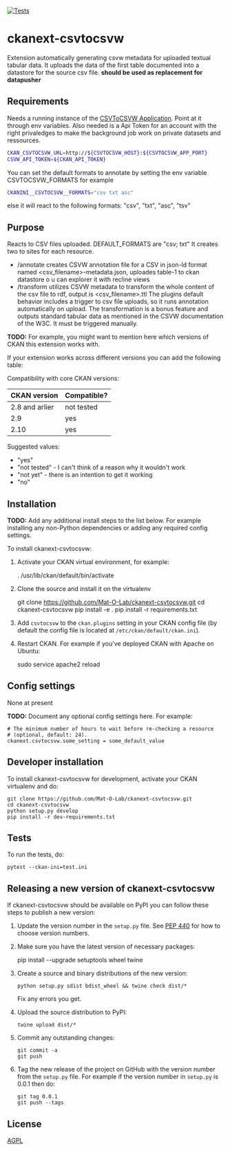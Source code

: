 [![Tests](https://github.com/Mat-O-Lab/ckanext-csvtocsvw/workflows/Tests/badge.svg?branch=main)](https://github.com/Mat-O-Lab/ckanext-csvtocsvw/actions)

# ckanext-csvtocsvw

Extension automatically generating csvw metadata for uploaded textual tabular data. It uploads the data of the first table documented into a datastore for the source csv file.
**should be used as replacement for datapusher**

## Requirements
Needs a running instance of the [CSVToCSVW Application](https://github.com/Mat-O-Lab/CSVToCSVW). 
Point at it through env variables.
Also needed is a Api Token for an account with the right privaledges to make the background job work on private datasets and ressources.

```bash
CKAN_CSVTOCSVW_URL=http://${CSVTOCSVW_HOST}:${CSVTOCSVW_APP_PORT}
CSVW_API_TOKEN=${CKAN_API_TOKEN}
```

You can set the default formats to annotate by setting the env variable CSVTOCSVW_FORMATS for example
```bash
CKANINI__CSVTOCSVW__FORMATS="csv txt asc"
```
else it will react to the following  formats: "csv", "txt", "asc", "tsv"

## Purpose
Reacts to CSV files uploaded. DEFAULT_FORMATS are "csv; txt" It creates two to sites for each resource.
- /annotate creates CSVW annotation file for a CSV in json-ld format named <csv_filename>-metadata.json, uploades table-1 to ckan datastore o u can explorer it with recline views
- /transform utilizes CSVW metadata to transform the whole content of the csv file to rdf, output is <csv_filename>.ttl
The plugins default behavior includes a trigger to csv file uploads, so it runs annotation automatically on upload.
The transformation is a bonus feature and outputs standard tabular data as mentioned in the CSVW documentation of the W3C. It must be triggered manually.

**TODO:** For example, you might want to mention here which versions of CKAN this
extension works with.

If your extension works across different versions you can add the following table:

Compatibility with core CKAN versions:

| CKAN version    | Compatible?   |
| --------------- | ------------- |
| 2.8 and arlier  | not tested    |
| 2.9             | yes    |
| 2.10            | yes    |

Suggested values:

* "yes"
* "not tested" - I can't think of a reason why it wouldn't work
* "not yet" - there is an intention to get it working
* "no"


## Installation

**TODO:** Add any additional install steps to the list below.
   For example installing any non-Python dependencies or adding any required
   config settings.

To install ckanext-csvtocsvw:

1. Activate your CKAN virtual environment, for example:

     . /usr/lib/ckan/default/bin/activate

2. Clone the source and install it on the virtualenv

    git clone https://github.com/Mat-O-Lab/ckanext-csvtocsvw.git
    cd ckanext-csvtocsvw
    pip install -e .
	pip install -r requirements.txt

3. Add `csvtocsvw` to the `ckan.plugins` setting in your CKAN
   config file (by default the config file is located at
   `/etc/ckan/default/ckan.ini`).

4. Restart CKAN. For example if you've deployed CKAN with Apache on Ubuntu:

     sudo service apache2 reload


## Config settings

None at present

**TODO:** Document any optional config settings here. For example:

	# The minimum number of hours to wait before re-checking a resource
	# (optional, default: 24).
	ckanext.csvtocsvw.some_setting = some_default_value


## Developer installation

To install ckanext-csvtocsvw for development, activate your CKAN virtualenv and
do:

    git clone https://github.com/Mat-O-Lab/ckanext-csvtocsvw.git
    cd ckanext-csvtocsvw
    python setup.py develop
    pip install -r dev-requirements.txt


## Tests

To run the tests, do:

    pytest --ckan-ini=test.ini


## Releasing a new version of ckanext-csvtocsvw

If ckanext-csvtocsvw should be available on PyPI you can follow these steps to publish a new version:

1. Update the version number in the `setup.py` file. See [PEP 440](http://legacy.python.org/dev/peps/pep-0440/#public-version-identifiers) for how to choose version numbers.

2. Make sure you have the latest version of necessary packages:

    pip install --upgrade setuptools wheel twine

3. Create a source and binary distributions of the new version:

       python setup.py sdist bdist_wheel && twine check dist/*

   Fix any errors you get.

4. Upload the source distribution to PyPI:

       twine upload dist/*

5. Commit any outstanding changes:

       git commit -a
       git push

6. Tag the new release of the project on GitHub with the version number from
   the `setup.py` file. For example if the version number in `setup.py` is
   0.0.1 then do:

       git tag 0.0.1
       git push --tags

## License

[AGPL](https://www.gnu.org/licenses/agpl-3.0.en.html)
